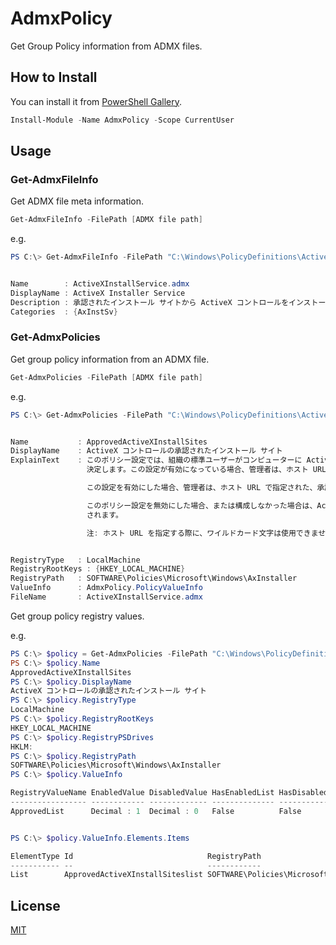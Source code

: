 # AdmxPolicy

Get Group Policy information from ADMX files.  

## How to Install

You can install it from [PowerShell Gallery](https://www.powershellgallery.com/packages/AdmxPolicy/).

```ps1
Install-Module -Name AdmxPolicy -Scope CurrentUser
```

## Usage

### Get-AdmxFileInfo

Get ADMX file meta information.

```ps1
Get-AdmxFileInfo -FilePath [ADMX file path]
```

e.g.

```ps1
PS C:\> Get-AdmxFileInfo -FilePath "C:\Windows\PolicyDefinitions\ActiveXInstallService.admx" | Format-List


Name        : ActiveXInstallService.admx
DisplayName : ActiveX Installer Service
Description : 承認されたインストール サイトから ActiveX コントロールをインストールする
Categories  : {AxInstSv}
```

### Get-AdmxPolicies

Get group policy information from an ADMX file.

```ps1
Get-AdmxPolicies -FilePath [ADMX file path]
```

e.g.

```ps1
PS C:\> Get-AdmxPolicies -FilePath "C:\Windows\PolicyDefinitions\ActiveXInstallService.admx" | Select-Object -First 1 | Format-List


Name           : ApprovedActiveXInstallSites
DisplayName    : ActiveX コントロールの承認されたインストール サイト
ExplainText    : このポリシー設定では、組織の標準ユーザーがコンピューターに ActiveX コントロールをインストールする際に使用できる ActiveX インストール サイトを
                 決定します。この設定が有効になっている場合、管理者は、ホスト URL で指定された、承認された Activex インストール サイトの一覧を作成できます。

                 この設定を有効にした場合、管理者は、ホスト URL で指定された、承認された ActiveX インストール サイトの一覧を作成できます。

                 このポリシー設定を無効にした場合、または構成しなかった場合は、ActiveX コントロールのインストール前に、管理者資格情報を求めるダイアログが表示
                 されます。

                 注: ホスト URL を指定する際に、ワイルドカード文字は使用できません。


RegistryType   : LocalMachine
RegistryRootKeys : {HKEY_LOCAL_MACHINE}
RegistryPath   : SOFTWARE\Policies\Microsoft\Windows\AxInstaller
ValueInfo      : AdmxPolicy.PolicyValueInfo
FileName       : ActiveXInstallService.admx
```

Get group policy registry values.  

e.g.

```ps1
PS C:\> $policy = Get-AdmxPolicies -FilePath "C:\Windows\PolicyDefinitions\ActiveXInstallService.admx" | Select-Object -First 1
PS C:\> $policy.Name
ApprovedActiveXInstallSites
PS C:\> $policy.DisplayName
ActiveX コントロールの承認されたインストール サイト
PS C:\> $policy.RegistryType
LocalMachine
PS C:\> $policy.RegistryRootKeys
HKEY_LOCAL_MACHINE
PS C:\> $policy.RegistryPSDrives
HKLM:
PS C:\> $policy.RegistryPath
SOFTWARE\Policies\Microsoft\Windows\AxInstaller
PS C:\> $policy.ValueInfo

RegistryValueName EnabledValue DisabledValue HasEnabledList HasDisabledList HasElements
----------------- ------------ ------------- -------------- --------------- -----------
ApprovedList      Decimal : 1  Decimal : 0   False          False           True


PS C:\> $policy.ValueInfo.Elements.Items

ElementType Id                              RegistryPath                                                                RegistryValueName
----------- --                              ------------                                                                -----------------
List        ApprovedActiveXInstallSiteslist SOFTWARE\Policies\Microsoft\Windows\AxInstaller\ApprovedActiveXInstallSites
```

## License

[MIT](./LICENSE)